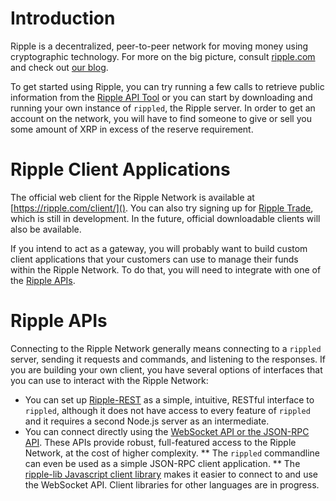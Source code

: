 # Introduction #

Ripple is a decentralized, peer-to-peer network for moving money using cryptographic technology. For more on the big picture, consult [ripple.com](https://ripple.com/) and check out [our blog](https://ripple.com/blog/).

To get started using Ripple, you can try running a few calls to retrieve public information from the [Ripple API Tool](https://ripple.com/tools/api) or you can start by downloading and running your own instance of `rippled`, the Ripple server. In order to get an account on the network, you will have to find someone to give or sell you some amount of XRP in excess of the reserve requirement. 

# Ripple Client Applications #

The official web client for the Ripple Network is available at [https://ripple.com/client/](). You can also try signing up for [Ripple Trade](https://rippletrade.com/), which is still in development. In the future, official downloadable clients will also be available.

If you intend to act as a gateway, you will probably want to build custom client applications that your customers can use to manage their funds within the Ripple Network. To do that, you will need to integrate with one of the [Ripple APIs](#ripple-apis).

# Ripple APIs #

Connecting to the Ripple Network generally means connecting to a `rippled` server, sending it requests and commands, and listening to the responses. If you are building your own client, you have several options of interfaces that you can use to interact with the Ripple Network:

* You can set up [Ripple-REST](?p=ripple-rest-api) as a simple, intuitive, RESTful interface to `rippled`, although it does not have access to every feature of `rippled` and it requires a second Node.js server as an intermediate.
* You can connect directly using the [WebSocket API or the JSON-RPC API](?p=web-sockets-api). These APIs provide robust, full-featured access to the Ripple Network, at the cost of higher complexity.
** The `rippled` commandline can even be used as a simple JSON-RPC client application.
** The [ripple-lib Javascript client library](https://github.com/ripple/ripple-lib) makes it easier to connect to and use the WebSocket API. Client libraries for other languages are in progress.



